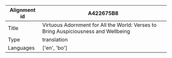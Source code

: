 |Alignment id | A422675B8
| --- | --- 
|Title | Virtuous Adornment for All the World: Verses to Bring Auspiciousness and Wellbeing 
|Type | translation
|Languages | ['en', 'bo']